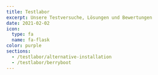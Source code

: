 ```yaml
---
title: Testlabor
excerpt: Unsere Testversuche, Lösungen und Bewertungen
date: 2021-02-02
icon:
  type: fa
  name: fa-flask
color: purple
sections:
  - /testlabor/alternative-installation
  - /testlabor/berryboot
---
```


